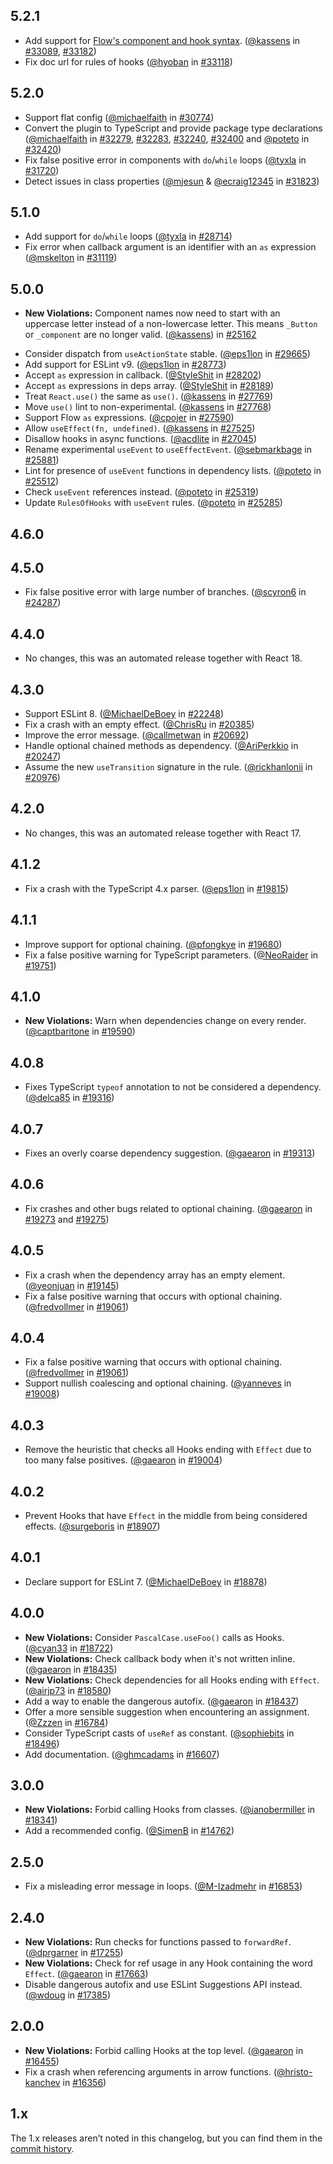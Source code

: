 ## 5.2.1

- Add support for [Flow's component and hook syntax](https://flow.org/en/docs/react/component-syntax/). ([@kassens](https://github.com/kassens) in [#33089](https://github.com/facebook/react/pull/33089), [#33182](https://github.com/facebook/react/pull/33182))
- Fix doc url for rules of hooks ([@hyoban](https://github.com/hyoban) in [#33118](https://github.com/facebook/react/pull/33118))

## 5.2.0

- Support flat config ([@michaelfaith](https://github.com/michaelfaith) in [#30774](https://github.com/facebook/react/pull/30774))
- Convert the plugin to TypeScript and provide package type declarations ([@michaelfaith](https://github.com/michaelfaith) in [#32279](https://github.com/facebook/react/pull/32279), [#32283](https://github.com/facebook/react/pull/32283), [#32240](https://github.com/facebook/react/pull/32240), [#32400](https://github.com/facebook/react/pull/32400) and [@poteto](https://github.com/poteto) in [#32420](https://github.com/facebook/react/pull/32420))
- Fix false positive error in components with `do`/`while` loops ([@tyxla](https://github.com/tyxla) in [#31720](https://github.com/facebook/react/pull/31720))
- Detect issues in class properties ([@mjesun](https://github.com/mjesun) & [@ecraig12345](https://github.com/ecraig12345) in [#31823](https://github.com/facebook/react/pull/31823))

## 5.1.0

- Add support for `do`/`while` loops ([@tyxla](https://github.com/tyxla) in [#28714](https://github.com/facebook/react/pull/28714))
- Fix error when callback argument is an identifier with an `as` expression ([@mskelton](https://github.com/mskelton) in [#31119](https://github.com/facebook/react/pull/31119))

## 5.0.0

* **New Violations:** Component names now need to start with an uppercase letter instead of a non-lowercase letter. This means `_Button` or `_component` are no longer valid. ([@kassens](https://github.com/kassens)) in [#25162](https://github.com/facebook/react/pull/25162)

- Consider dispatch from `useActionState` stable. ([@eps1lon](https://github.com/eps1lon) in [#29665](https://github.com/facebook/react/pull/29665))
- Add support for ESLint v9. ([@eps1lon](https://github.com/eps1lon) in [#28773](https://github.com/facebook/react/pull/28773))
- Accept `as` expression in callback. ([@StyleShit](https://github.com/StyleShit) in [#28202](https://github.com/facebook/react/pull/28202))
- Accept `as` expressions in deps array. ([@StyleShit](https://github.com/StyleShit) in [#28189](https://github.com/facebook/react/pull/28189))
- Treat `React.use()` the same as `use()`. ([@kassens](https://github.com/kassens) in [#27769](https://github.com/facebook/react/pull/27769))
- Move `use()` lint to non-experimental. ([@kassens](https://github.com/kassens) in [#27768](https://github.com/facebook/react/pull/27768))
- Support Flow `as` expressions. ([@cpojer](https://github.com/cpojer) in [#27590](https://github.com/facebook/react/pull/27590))
- Allow `useEffect(fn, undefined)`. ([@kassens](https://github.com/kassens) in [#27525](https://github.com/facebook/react/pull/27525))
- Disallow hooks in async functions. ([@acdlite](https://github.com/acdlite) in [#27045](https://github.com/facebook/react/pull/27045))
- Rename experimental `useEvent` to `useEffectEvent`. ([@sebmarkbage](https://github.com/sebmarkbage) in [#25881](https://github.com/facebook/react/pull/25881))
- Lint for presence of `useEvent` functions in dependency lists. ([@poteto](https://github.com/poteto) in [#25512](https://github.com/facebook/react/pull/25512))
- Check `useEvent` references instead. ([@poteto](https://github.com/poteto) in [#25319](https://github.com/facebook/react/pull/25319))
- Update `RulesOfHooks` with `useEvent` rules. ([@poteto](https://github.com/poteto) in [#25285](https://github.com/facebook/react/pull/25285))

## 4.6.0

## 4.5.0

* Fix false positive error with large number of branches. ([@scyron6](https://github.com/scyron6) in [#24287](https://github.com/facebook/react/pull/24287))

## 4.4.0

* No changes, this was an automated release together with React 18.

## 4.3.0

* Support ESLint 8. ([@MichaelDeBoey](https://github.com/MichaelDeBoey) in [#22248](https://github.com/facebook/react/pull/22248))
* Fix a crash with an empty effect. ([@ChrisRu](https://github.com/ChrisRu) in [#20385](https://github.com/facebook/react/pull/20385))
* Improve the error message. ([@callmetwan](https://github.com/callmetwan) in [#20692](https://github.com/facebook/react/pull/20692))
* Handle optional chained methods as dependency. ([@AriPerkkio](https://github.com/AriPerkkio) in [#20247](https://github.com/facebook/react/pull/20247))
* Assume the new `useTransition` signature in the rule. ([@rickhanlonii](https://github.com/rickhanlonii) in [#20976](https://github.com/facebook/react/pull/20976))

## 4.2.0

* No changes, this was an automated release together with React 17.

## 4.1.2
* Fix a crash with the TypeScript 4.x parser. ([@eps1lon](https://github.com/eps1lon) in [#19815](https://github.com/facebook/react/pull/19815))

## 4.1.1
* Improve support for optional chaining. ([@pfongkye](https://github.com/pfongkye) in [#19680](https://github.com/facebook/react/pull/19680))
* Fix a false positive warning for TypeScript parameters. ([@NeoRaider](https://github.com/NeoRaider) in [#19751](https://github.com/facebook/react/pull/19751))

## 4.1.0
* **New Violations:** Warn when dependencies change on every render. ([@captbaritone](https://github.com/captbaritone) in [#19590](https://github.com/facebook/react/pull/19590))

## 4.0.8
* Fixes TypeScript `typeof` annotation to not be considered a dependency. ([@delca85](https://github.com/delca85) in [#19316](https://github.com/facebook/react/pull/19316))

## 4.0.7
* Fixes an overly coarse dependency suggestion. ([@gaearon](https://github.com/gaearon) in [#19313](https://github.com/facebook/react/pull/19313))

## 4.0.6
* Fix crashes and other bugs related to optional chaining. ([@gaearon](https://github.com/gaearon) in [#19273](https://github.com/facebook/react/pull/19273) and [#19275](https://github.com/facebook/react/pull/19275))

## 4.0.5
* Fix a crash when the dependency array has an empty element. ([@yeonjuan](https://github.com/yeonjuan) in [#19145](https://github.com/facebook/react/pull/19145))
* Fix a false positive warning that occurs with optional chaining. ([@fredvollmer](https://github.com/fredvollmer) in [#19061](https://github.com/facebook/react/pull/19061))

## 4.0.4
* Fix a false positive warning that occurs with optional chaining. ([@fredvollmer](https://github.com/fredvollmer) in [#19061](https://github.com/facebook/react/pull/19061))
* Support nullish coalescing and optional chaining. ([@yanneves](https://github.com/yanneves) in [#19008](https://github.com/facebook/react/pull/19008))

## 4.0.3
* Remove the heuristic that checks all Hooks ending with `Effect` due to too many false positives. ([@gaearon](https://github.com/gaearon) in [#19004](https://github.com/facebook/react/pull/19004))

## 4.0.2
* Prevent Hooks that have `Effect` in the middle from being considered effects. ([@surgeboris](https://github.com/surgeboris) in [#18907](https://github.com/facebook/react/pull/18907))

## 4.0.1
* Declare support for ESLint 7. ([@MichaelDeBoey](https://github.com/MichaelDeBoey) in [#18878](https://github.com/facebook/react/pull/18878))

## 4.0.0

* **New Violations:** Consider `PascalCase.useFoo()` calls as Hooks. ([@cyan33](https://github.com/cyan33) in [#18722](https://github.com/facebook/react/pull/18722))
* **New Violations:** Check callback body when it's not written inline. ([@gaearon](https://github.com/gaearon) in [#18435](https://github.com/facebook/react/pull/18435))
* **New Violations:** Check dependencies for all Hooks ending with `Effect`. ([@airjp73](https://github.com/airjp73) in [#18580](https://github.com/facebook/react/pull/18580))
* Add a way to enable the dangerous autofix. ([@gaearon](https://github.com/gaearon) in [#18437](https://github.com/facebook/react/pull/18437))
* Offer a more sensible suggestion when encountering an assignment. ([@Zzzen](https://github.com/Zzzen) in [#16784](https://github.com/facebook/react/pull/16784))
* Consider TypeScript casts of `useRef` as constant. ([@sophiebits](https://github.com/sophiebits) in [#18496](https://github.com/facebook/react/pull/18496))
* Add documentation. ([@ghmcadams](https://github.com/ghmcadams) in [#16607](https://github.com/facebook/react/pull/16607))

## 3.0.0

* **New Violations:** Forbid calling Hooks from classes. ([@ianobermiller](https://github.com/ianobermiller) in [#18341](https://github.com/facebook/react/pull/18341))
* Add a recommended config. ([@SimenB](https://github.com/SimenB) in [#14762](https://github.com/facebook/react/pull/14762))

## 2.5.0

* Fix a misleading error message in loops. ([@M-Izadmehr](https://github.com/M-Izadmehr) in [#16853](https://github.com/facebook/react/pull/16853))

## 2.4.0

* **New Violations:** Run checks for functions passed to `forwardRef`. ([@dprgarner](https://github.com/dprgarner) in [#17255](https://github.com/facebook/react/pull/17255))
* **New Violations:** Check for ref usage in any Hook containing the word `Effect`. ([@gaearon](https://github.com/gaearon) in [#17663](https://github.com/facebook/react/pull/17663))
* Disable dangerous autofix and use ESLint Suggestions API instead. ([@wdoug](https://github.com/wdoug) in [#17385](https://github.com/facebook/react/pull/17385))

## 2.0.0

* **New Violations:** Forbid calling Hooks at the top level. ([@gaearon](https://github.com/gaearon) in [#16455](https://github.com/facebook/react/pull/16455))
* Fix a crash when referencing arguments in arrow functions. ([@hristo-kanchev](https://github.com/hristo-kanchev) in [#16356](https://github.com/facebook/react/pull/16356))


## 1.x

The 1.x releases aren’t noted in this changelog, but you can find them in the [commit history](https://github.com/facebook/react/commits/main/packages/eslint-plugin-react-hooks).
